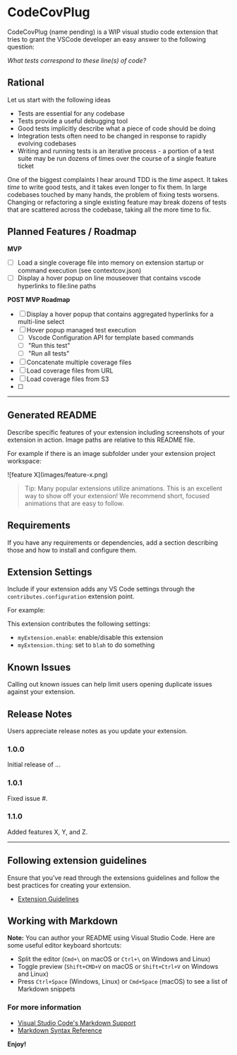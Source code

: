 # CodeCovPlug

CodeCovPlug (name pending) is a WIP visual studio code extension that tries to grant the VSCode developer an easy answer to the following question:

*What tests correspond to these line(s) of code?*

## Rational

Let us start with the following ideas

* Tests are essential for any codebase
* Tests provide a useful debugging tool
* Good tests implicitly describe what a piece of code should be doing
* Integration tests often need to be changed in response to rapidly evolving codebases
* Writing and running tests is an iterative process - a portion of a test suite may be run dozens of times over the course of a single feature ticket

One of the biggest complaints I hear around TDD is the *time* aspect. It takes *time* to write good tests, and it takes even longer to fix them. In large codebases touched by many hands, the problem of fixing tests worsens. Changing or refactoring a single existing feature may break dozens of tests that are scattered across the codebase, taking all the more time to fix.

## Planned Features / Roadmap


**MVP**
- [ ] Load a single coverage file into memory on extension startup or command execution (see contextcov.json)
- [ ] Display a hover popup on line mouseover that contains vscode hyperlinks to file:line paths
  
**POST MVP Roadmap**
- [ ] Display a hover popup that contains aggregated hyperlinks for a multi-line select
- [ ] Hover popup managed test execution
  - [ ] Vscode Configuration API for template based commands
  - [ ] "Run this test"
  - [ ] "Run all tests"
- [ ] Concatenate multiple coverage files
- [ ] Load coverage files from URL
- [ ] Load coverage files from S3
- [ ] 

---
## Generated README

Describe specific features of your extension including screenshots of your extension in action. Image paths are relative to this README file.

For example if there is an image subfolder under your extension project workspace:

\!\[feature X\]\(images/feature-x.png\)

> Tip: Many popular extensions utilize animations. This is an excellent way to show off your extension! We recommend short, focused animations that are easy to follow.

## Requirements

If you have any requirements or dependencies, add a section describing those and how to install and configure them.

## Extension Settings

Include if your extension adds any VS Code settings through the `contributes.configuration` extension point.

For example:

This extension contributes the following settings:

* `myExtension.enable`: enable/disable this extension
* `myExtension.thing`: set to `blah` to do something

## Known Issues

Calling out known issues can help limit users opening duplicate issues against your extension.

## Release Notes

Users appreciate release notes as you update your extension.

### 1.0.0

Initial release of ...

### 1.0.1

Fixed issue #.

### 1.1.0

Added features X, Y, and Z.

-----------------------------------------------------------------------------------------------------------
## Following extension guidelines

Ensure that you've read through the extensions guidelines and follow the best practices for creating your extension.

* [Extension Guidelines](https://code.visualstudio.com/api/references/extension-guidelines)

## Working with Markdown

**Note:** You can author your README using Visual Studio Code.  Here are some useful editor keyboard shortcuts:

* Split the editor (`Cmd+\` on macOS or `Ctrl+\` on Windows and Linux)
* Toggle preview (`Shift+CMD+V` on macOS or `Shift+Ctrl+V` on Windows and Linux)
* Press `Ctrl+Space` (Windows, Linux) or `Cmd+Space` (macOS) to see a list of Markdown snippets

### For more information

* [Visual Studio Code's Markdown Support](http://code.visualstudio.com/docs/languages/markdown)
* [Markdown Syntax Reference](https://help.github.com/articles/markdown-basics/)

**Enjoy!**
